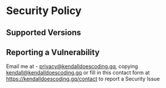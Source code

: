 # Security Policy

## Supported Versions

## Reporting a Vulnerability


Email me at - privacy@kendalldoescoding.gq, copying kendall@kendalldoescoding.gq or fill in this contact form at https://kendalldoescoding.gq/contact to report a Security Issue
